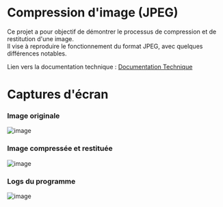 # Compression d'image (JPEG)

Ce projet a pour objectif de démontrer le processus de compression et de restitution d'une image.  
Il vise à reproduire le fonctionnement du format JPEG, avec quelques différences notables.

Lien vers la documentation technique : [Documentation Technique](https://docs.google.com/document/d/1eO6T6d_AY3vQ8w9KEwIuldRbvivYMZ0a5jS3wjoaJx8/edit?usp=sharing)

# Captures d'écran

### Image originale

![image](https://github.com/user-attachments/assets/429f6c28-1dd1-4189-9f3f-5f91ce0b4482)

### Image compressée et restituée

![image](https://github.com/user-attachments/assets/6b2c6180-0568-4cc2-a23d-7ff6cf41adbb)

### Logs du programme

![image](https://github.com/user-attachments/assets/6c7ea9a0-0181-496a-86f4-0c108a8a5722)
